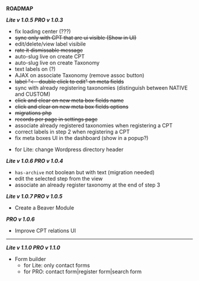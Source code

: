 **ROADMAP**

***Lite v 1.0.5***
***PRO v 1.0.3***

* fix loading center (???)
* <del>sync only with CPT that are ui visible (Show in UI)</del>
* edit/delete/view label visibile
* <del>rate it dismissable message</del>
* auto-slug live on create CPT
* auto-slug live on create Taxonomy
* text labels on (?)
* AJAX on associate Taxonomy (remove assoc button)
* <del>label "<-- double click to edit" on meta fields</del>
* sync with already registering taxonomies (distinguish between NATIVE and CUSTOM)
* <del>click and clear on new meta box fields name</del>
* <del>click and clear on new meta box fields options</del>
* <del>migrations php</del>
* <del>records per page in settings page</del>
* associate already registered taxonomies when registering a CPT 
* correct labels in step 2 when registering a CPT
* fix meta boxes UI in the dashboard (show in a popup?)
- for Lite: change Wordpress directory header

***Lite v 1.0.6
PRO v 1.0.4***

* `has-archive` not boolean but with text (migration needed)
* edit the selected step from the view
* associate an already register taxonomy at the end of step 3

***Lite v 1.0.7
PRO v 1.0.5***

* Create a Beaver Module

***PRO v 1.0.6***

* Improve CPT relations UI

------------------------------------------------------
***Lite v 1.1.0
PRO v 1.1.0***

* Form builder
    - for Lite: only contact forms
    - for PRO: contact form|register form|search form


